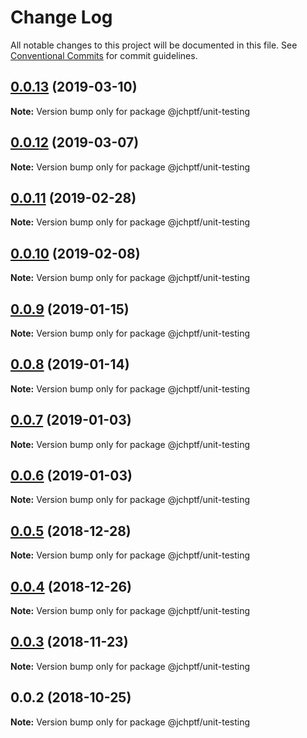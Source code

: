 # Change Log

All notable changes to this project will be documented in this file.
See [Conventional Commits](https://conventionalcommits.org) for commit guidelines.

## [0.0.13](https://github.com/jheinnic/portfolio-monorepo/compare/@jchptf/unit-testing@0.0.12...@jchptf/unit-testing@0.0.13) (2019-03-10)

**Note:** Version bump only for package @jchptf/unit-testing





## [0.0.12](https://github.com/jheinnic/portfolio-monorepo/compare/@jchptf/unit-testing@0.0.11...@jchptf/unit-testing@0.0.12) (2019-03-07)

**Note:** Version bump only for package @jchptf/unit-testing





## [0.0.11](https://github.com/jheinnic/portfolio-monorepo/compare/@jchptf/unit-testing@0.0.10...@jchptf/unit-testing@0.0.11) (2019-02-28)

**Note:** Version bump only for package @jchptf/unit-testing





## [0.0.10](https://github.com/jheinnic/portfolio-monorepo/compare/@jchptf/unit-testing@0.0.9...@jchptf/unit-testing@0.0.10) (2019-02-08)

**Note:** Version bump only for package @jchptf/unit-testing





## [0.0.9](https://github.com/jheinnic/portfolio-monorepo/compare/@jchptf/unit-testing@0.0.8...@jchptf/unit-testing@0.0.9) (2019-01-15)

**Note:** Version bump only for package @jchptf/unit-testing





## [0.0.8](https://github.com/jheinnic/portfolio-monorepo/compare/@jchptf/unit-testing@0.0.7...@jchptf/unit-testing@0.0.8) (2019-01-14)

**Note:** Version bump only for package @jchptf/unit-testing





## [0.0.7](https://github.com/jheinnic/portfolio-monorepo/compare/@jchptf/unit-testing@0.0.6...@jchptf/unit-testing@0.0.7) (2019-01-03)

**Note:** Version bump only for package @jchptf/unit-testing





## [0.0.6](https://github.com/jheinnic/portfolio-monorepo/compare/@jchptf/unit-testing@0.0.5...@jchptf/unit-testing@0.0.6) (2019-01-03)

**Note:** Version bump only for package @jchptf/unit-testing





## [0.0.5](https://github.com/jheinnic/portfolio-monorepo/compare/@jchptf/unit-testing@0.0.4...@jchptf/unit-testing@0.0.5) (2018-12-28)

**Note:** Version bump only for package @jchptf/unit-testing





## [0.0.4](https://github.com/jheinnic/portfolio-monorepo/compare/@jchptf/unit-testing@0.0.3...@jchptf/unit-testing@0.0.4) (2018-12-26)

**Note:** Version bump only for package @jchptf/unit-testing





## [0.0.3](https://github.com/jheinnic/portfolio-monorepo/compare/@jchptf/unit-testing@0.0.2...@jchptf/unit-testing@0.0.3) (2018-11-23)

**Note:** Version bump only for package @jchptf/unit-testing





## 0.0.2 (2018-10-25)

**Note:** Version bump only for package @jchptf/unit-testing
